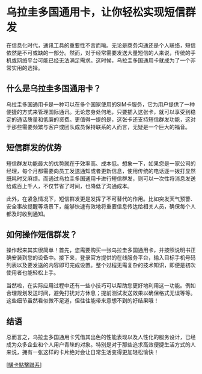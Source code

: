 # 乌拉圭多国通用卡，让你轻松实现短信群发

在信息化时代，通讯工具的重要性不言而喻。无论是商务沟通还是个人联络，短信依然是不可或缺的一部分。然而，对于经常需要发送大量短信的人来说，传统的手机或网络平台可能已经无法满足需求。这时候，乌拉圭多国通用卡就成为了一个非常实用的选择。

## 什么是乌拉圭多国通用卡？

乌拉圭多国通用卡是一种可以在多个国家使用的SIM卡服务，它为用户提供了一种便捷的方式来管理国际通讯。无论您身处何地，只要插入这张卡，就可以享受到稳定的通话质量和低廉的资费。更值得一提的是，这张卡还支持短信群发功能，这对于那些需要频繁与客户或团队成员保持联系的人而言，无疑是一个巨大的福音。

## 短信群发的优势

短信群发功能最大的优势就在于效率高、成本低。想象一下，如果您是一家公司的经理，每个月都需要向员工发送通知或者更新信息，使用传统的电话逐一拨打显然既耗时又麻烦。而通过乌拉圭多国通用卡进行短信群发，则可以一次性将消息发送给成百上千人，不仅节省了时间，也降低了沟通成本。

此外，在紧急情况下，短信群发更是发挥了不可替代的作用。比如突发天气预警、安全事故提醒等场景下，能够快速有效地将重要信息传达给相关人员，确保每个人都及时收到通知。

## 如何操作短信群发？

操作起来其实很简单！首先，您需要购买一张乌拉圭多国通用卡，并按照说明书正确安装到您的设备中。接下来，登录官方提供的在线服务平台，输入目标手机号码列表以及要发送的内容即可完成设置。整个过程无需复杂的技术知识，即便是初次使用者也能轻松上手。

当然啦，在实际应用过程中还有一些小技巧可以帮助您更好地利用这一功能。例如合理规划发送时间，避免打扰对方休息；提前测试发送效果以确保格式无误等等。这些细节虽然看似微不足道，但往往能带来意想不到的好结果哦！

## 结语

总而言之，乌拉圭多国通用卡凭借其出色的性能表现以及人性化的服务设计，已经成为众多企业和个人用户青睐的对象。特别是对于那些追求高效便捷生活方式的人来说，拥有一张这样的卡片绝对会让日常生活变得更加轻松愉快！

[[購卡點擊聯系](https://t.me/s/SXDXQF)]